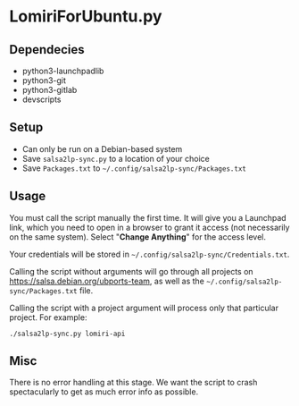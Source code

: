 # LomiriForUbuntu.py

## Dependecies

 - python3-launchpadlib
 - python3-git
 - python3-gitlab
 - devscripts

## Setup

 - Can only be run on a Debian-based system
 - Save `salsa2lp-sync.py` to a location of your choice
 - Save `Packages.txt` to `~/.config/salsa2lp-sync/Packages.txt`

## Usage

You must call the script manually the first time. It will give you a
Launchpad link, which you need to open in a browser to grant it access
(not necessarily on the same system). Select "**Change Anything**" for
the access level.

Your credentials will be stored in `~/.config/salsa2lp-sync/Credentials.txt`.

Calling the script without arguments will go through all projects on
https://salsa.debian.org/ubports-team, as well as the
`~/.config/salsa2lp-sync/Packages.txt` file.

Calling the script with a project argument will process only that
particular project. For example:

```
./salsa2lp-sync.py lomiri-api
```

## Misc

There is no error handling at this stage. We want the script to crash
spectacularly to get as much error info as possible.
